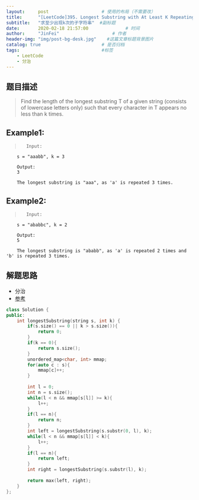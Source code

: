 ```yaml
---
layout:     post                    # 使用的布局（不需要改） 
title:      "[LeetCode]395. Longest Substring with At Least K Repeating Characters"            # 标题  
subtitle:   "求至少出现k次的子字符串"  #副标题 
date:       2020-02-18 21:57:00              # 时间 
author:     "JinFei"                    # 作者 
header-img: "img/post-bg-desk.jpg"    #这篇文章标题背景图片 
catalog: true                       # 是否归档 
tags:                               #标签     
    - LeetCode
    - 分治
---
```


## 题目描述
>  Find the length of the longest substring T of a given string (consists of lowercase letters only) such that every character in T appears no less than k times.

## Example1:
 
>       Input:
        s = "aaabb", k = 3

        Output:
        3

        The longest substring is "aaa", as 'a' is repeated 3 times.

## Example2:
 
>       Input:
        s = "ababbc", k = 2

        Output:
        5

        The longest substring is "ababb", as 'a' is repeated 2 times and 'b' is repeated 3 times.

## 解题思路

- 分治
- [参考](https://leetcode.com/problems/longest-substring-with-at-least-k-repeating-characters/discuss/449949/Divide-and-conquer-solution-100-faster-than-other-solutions.)

```C++
class Solution {
public:
    int longestSubstring(string s, int k) {
        if(s.size() == 0 || k > s.size()){
            return 0;
        }
        if(k == 0){
            return s.size();
        }
        unordered_map<char, int> mmap;
        for(auto c : s){
            mmap[c]++;
        }
        
        int l = 0;
        int n = s.size();
        while(l < n && mmap[s[l]] >= k){
            l++;
        }
        if(l == n){
            return n;
        }
        int left = longestSubstring(s.substr(0, l), k);
        while(l < n && mmap[s[l]] < k){
            l++;
        }
        if(l == n){
            return left;
        }
        int right = longestSubstring(s.substr(l), k);
        
        return max(left, right);
    }
};
```
